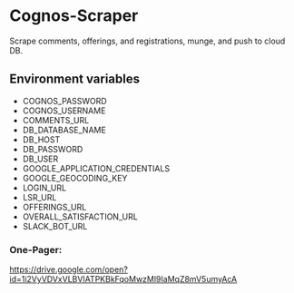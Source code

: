 # Cognos-Scraper
Scrape comments, offerings, and registrations, munge, and push to cloud DB.

## Environment variables
* COGNOS_PASSWORD
* COGNOS_USERNAME
* COMMENTS_URL
* DB_DATABASE_NAME
* DB_HOST
* DB_PASSWORD
* DB_USER
* GOOGLE_APPLICATION_CREDENTIALS
* GOOGLE_GEOCODING_KEY
* LOGIN_URL
* LSR_URL
* OFFERINGS_URL
* OVERALL_SATISFACTION_URL
* SLACK_BOT_URL

### One-Pager:
https://drive.google.com/open?id=1i2VyVDVxVLBVIATPKBkFqoMwzMl9IaMqZ8mV5umyAcA
